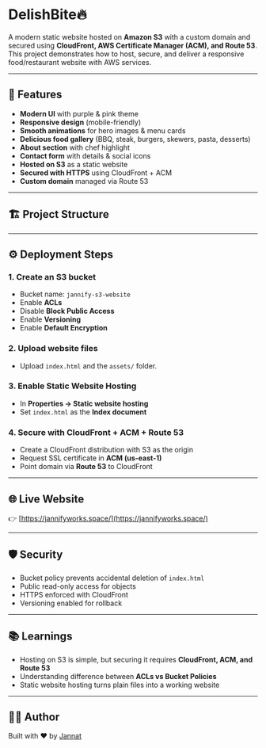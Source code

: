 # DelishBite🔥

A modern static website hosted on **Amazon S3** with a custom domain and secured using **CloudFront, AWS Certificate Manager (ACM), and Route 53**.  
This project demonstrates how to host, secure, and deliver a responsive food/restaurant website with AWS services.

---

## 🚀 Features
- **Modern UI** with purple & pink theme  
- **Responsive design** (mobile-friendly)  
- **Smooth animations** for hero images & menu cards  
- **Delicious food gallery** (BBQ, steak, burgers, skewers, pasta, desserts)  
- **About section** with chef highlight  
- **Contact form** with details & social icons  
- **Hosted on S3** as a static website  
- **Secured with HTTPS** using CloudFront + ACM  
- **Custom domain** managed via Route 53  

---

## 🏗️ Project Structure

---

## ⚙️ Deployment Steps

### 1. Create an S3 bucket
- Bucket name: `jannify-s3-website`
- Enable **ACLs**
- Disable **Block Public Access**
- Enable **Versioning**
- Enable **Default Encryption**

### 2. Upload website files
- Upload `index.html` and the `assets/` folder.

### 3. Enable Static Website Hosting
- In **Properties → Static website hosting**  
- Set `index.html` as the **Index document**

### 4. Secure with CloudFront + ACM + Route 53
- Create a CloudFront distribution with S3 as the origin  
- Request SSL certificate in **ACM (us-east-1)**  
- Point domain via **Route 53** to CloudFront  

---

## 🌐 Live Website
👉 [https://jannifyworks.space/](https://jannifyworks.space/)  

---

## 🛡️ Security
- Bucket policy prevents accidental deletion of `index.html`  
- Public read-only access for objects  
- HTTPS enforced with CloudFront  
- Versioning enabled for rollback  

---

## 📚 Learnings
- Hosting on S3 is simple, but securing it requires **CloudFront, ACM, and Route 53**  
- Understanding difference between **ACLs vs Bucket Policies**  
- Static website hosting turns plain files into a working website  

---

## 👩‍💻 Author
Built with ❤️ by [Jannat](https://github.com/Jannat-cloud)  
